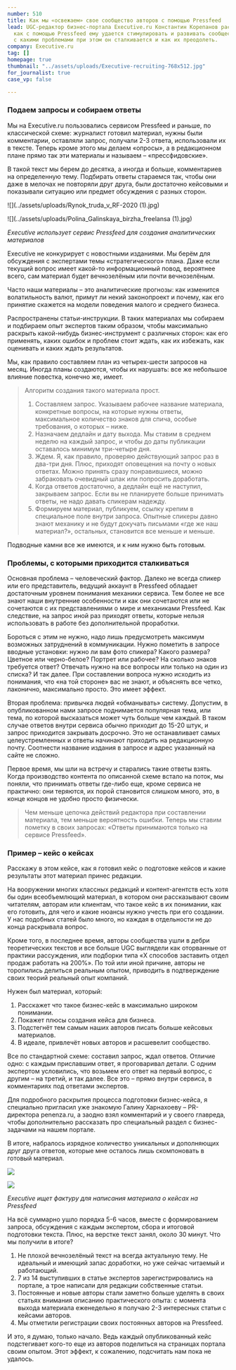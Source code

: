 ```yaml
---
number: 510
title: Как мы «освежаем» свое сообщество авторов с помощью Pressfeed
lead: UGC-редактор бизнес-портала Executive.ru Константин Корепанов рассказывает,
  как с помощью Pressfeed ему удается стимулировать и развивать сообщество авторов,
  с какими проблемами при этом он сталкивается и как их преодолеть.
company: Executive.ru
tag: []
homepage: true
thumbnail: "../assets/uploads/Executive-recruiting-768x512.jpg"
for_journalist: true
case_vp: false

---
```

### Подаем запросы и собираем ответы

Мы на Executive.ru пользовались сервисом Pressfeed и раньше, по классической схеме: журналист готовил материал, нужны были комментарии, оставляли запрос, получали 2-3 ответа, использовали их в тексте. Теперь кроме этого мы делаем «опросы», а в редакционном плане прямо так эти материалы и называем – «прессфидовские».

В такой текст мы берем до десятка, а иногда и больше, комментариев на определенную тему. Подбирать ответы стараемся так, чтобы они даже в мелочах не повторяли друг друга, были достаточно кейсовыми и показывали ситуацию или предмет обсуждения с разных сторон.

![](../assets/uploads/Rynok_truda_v_RF-2020 (1).jpg)

![](../assets/uploads/Polina_Galinskaya_birzha_freelansa (1).jpg)

_Executive использует сервис Pressfeed для создания аналитических материалов_

Executive не конкурирует с новостными изданиями. Мы берём для обсуждения с экспертами темы «стратегического» плана. Даже если текущий вопрос имеет какой-то информационный повод, вероятнее всего, сам материал будет вечнозелёным или почти вечнозелёным.

Часто наши материалы – это аналитические прогнозы: как изменится волатильность валют, примут ли некий законопроект и почему, как его принятие скажется на модели поведения малого и среднего бизнеса.

Распространены статьи-инструкции. В таких материалах мы собираем и подбираем опыт экспертов таким образом, чтобы максимально раскрыть какой-нибудь бизнес-инструмент с различных сторон: как его применять, каких ошибок и проблем стоит ждать, как их избежать, как оценивать и каких ждать результатов.

Мы, как правило составляем план из четырех-шести запросов на месяц. Иногда планы создаются, чтобы их нарушать: все же небольшое влияние повестка, конечно же, имеет.

> Алгоритм создания такого материала прост.
>
> 1. Составляем запрос. Указываем рабочее название материала, конкретные вопросы, на которые нужны ответы, максимальное количество знаков для спича, особые требования, о которых – ниже.
> 2. Назначаем дедлайн и дату выхода. Мы ставим в среднем неделю на каждый запрос, и чтобы до даты публикации оставалось минимум три-четыре дня.
> 3. Ждем. Я, как правило, проверяю действующий запрос раз в два-три дня. Плюс, приходят оповещения на почту о новых ответах. Можно принять сразу понравившиеся, можно забраковать очевидный шлак или попросить доработать.
> 4. Когда ответов достаточно, а дедлайн ещё не наступил, закрываем запрос. Если вы не планируете больше принимать ответы, не надо давать спикерам надежду.
> 5. Формируем материал, публикуем, ссылку крепим в специальное поле внутри запроса. Опытные спикеры давно знают механику и не будут докучать письмами «где же наш материал?», остальных, становится все меньше и меньше.

Подводные камни все же имеются, и к ним нужно быть готовым.

### Проблемы, с которыми приходится сталкиваться

Основная проблема – человеческий фактор. Далеко не всегда спикер или его представитель, ведущий аккаунт в Pressfeed обладает достаточным уровнем понимания механики сервиса. Тем более не все знают наши внутренние особенности и как они сочетаются или не сочетаются с их представлениями о мире и механиками Pressfeed. Как следствие, на запрос иной раз приходят ответы, которые нельзя использовать в работе без дополнительной проработки.

Бороться с этим не нужно, надо лишь предусмотреть максимум возможных затруднений в коммуникации. Нужно пометить в запросе вводные установки: нужно ли вам фото спикера? Какого размера? Цветное или черно-белое? Портрет или рабочее? На сколько знаков требуется ответ? Отвечать нужно на все вопросы или только на один из списка? И так далее. При составлении вопроса нужно исходить из понимания, что «на той стороне» вас не знают, и объяснять все четко, лаконично, максимально просто. Это имеет эффект.

Вторая проблема: привычка людей «обманывать» систему. Допустим, в опубликованном нами запросе поднимается популярная тема, или тема, по которой высказаться может чуть больше чем каждый. В таком случае ответов внутри сервиса обычно приходит до 15-20 штук, и запрос приходится закрывать досрочно. Это не останавливает самых целеустремленных и ответы начинают приходить на редакционную почту. Соотнести название издания в запросе и адрес указанный на сайте не сложно.

Первое время, мы шли на встречу и старались такие ответы взять. Когда производство контента по описанной схеме встало на поток, мы поняли, что принимать ответы где-либо еще, кроме сервиса не практично: они теряются, их порой становится слишком много, это, в конце концов не удобно просто физически.

> Чем меньше цепочка действий редактора при составлении материала, тем меньше вероятность ошибки. Теперь мы ставим пометку в своих запросах: «Ответы принимаются только на сервисе Pressfeed».

### Пример – кейс о кейсах

Расскажу в этом кейсе, как я готовил кейс о подготовке кейсов и какие результаты этот материал принес редакции.

На вооружении многих классных редакций и контент-агентств есть хотя бы один всеобъемлющий материал, в котором они рассказывают своим читателям, авторам или клиентам, что такое кейс в их понимании, как его готовить, для чего и какие нюансы нужно учесть при его создании. У нас подобных статей было много, но каждая в отдельности не до конца раскрывала вопрос.

Кроме того, в последнее время, авторы сообщества ушли в дебри теоретических текстов и все больше UGC выглядели как оторванные от практики рассуждения, или подборки типа «X способов заставить отдел продаж работать на 200%». По той или иной причине, авторы не торопились делиться реальным опытом, приводить в подтверждение своих теорий реальный опыт компаний.

Нужен был материал, который:

1. Расскажет что такое бизнес-кейс в максимально широком понимании.
2. Покажет плюсы создания кейса для бизнеса.
3. Подстегнёт тем самым наших авторов писать больше кейсовых материалов.
4. В идеале, привлечёт новых авторов и расшевелит сообщество.

Все по стандартной схеме: составил запрос, ждал ответов. Отличие одно: с каждым приславшим ответ, я проговаривал детали. С одним экспертом условились, что возьмем его ответ на первый вопрос, с другим – на третий, и так далее. Все это – прямо внутри сервиса, в комментариях под ответами экспертов.

Для подробного раскрытия процесса подготовки бизнес-кейса, я специально пригласил уже знакомую Галину Харнахоеву – PR-директора penenza.ru, а заодно взял комментарий и у своего главреда, чтобы дополнительно рассказать про специальный раздел с бизнес-задачами на нашем портале.

В итоге, набралось изрядное количество уникальных и дополняющих друг друга ответов, которые мне осталось лишь скомпоновать в готовый материал.

![](../assets/uploads/Kak_i_dlya_chego_pisat_keisi.jpg)

![](../assets/uploads/Kak_i_dlya_chego_statya.jpg)

_Executive ищет фактуру для написания материала о кейсах на Pressfeed_

На всё суммарно ушло порядка 5-6 часов, вместе с формированием запроса, обсуждения с каждым экспертом, сбора и итоговой подготовки текста. Плюс, на верстке текст занял, около 30 минут. Что мы получили в итоге?

1. Не плохой вечнозелёный текст на всегда актуальную тему. Не идеальный и имеющий запас доработки, но уже сейчас читаемый и работающий.
2. 7 из 14 выступивших в статье экспертов зарегистрировались на портале, а трое написали для редакции собственные статьи.
3. Постоянные и новые авторы стали заметно больше уделять в своих статьях внимания описанию практического опыта: с момента выхода материала еженедельно я получаю 2-3 интересных статьи с кейсами авторов.
4. Мы отметили регистрации своих постоянных авторов на Pressfeed.

И это, я думаю, только начало. Ведь каждый опубликованный кейс подстегивает кого-то еще из авторов поделиться на страницах портала своим опытом. Этот эффект, к сожалению, подсчитать нам пока не удалось.